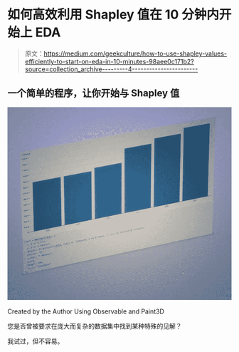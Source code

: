 # 如何高效利用 Shapley 值在 10 分钟内开始上 EDA

> 原文：<https://medium.com/geekculture/how-to-use-shapley-values-efficiently-to-start-on-eda-in-10-minutes-98aee0c171b2?source=collection_archive---------4----------------------->

## 一个简单的程序，让你开始与 Shapley 值

![](img/5bf79730386529232cce41ada9971aab.png)

Created by the Author Using Observable and Paint3D

您是否曾被要求在庞大而复杂的数据集中找到某种特殊的见解？

我试过，但不容易。